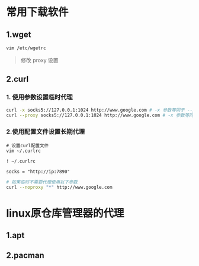 

# 常用下载软件



## 1.wget

```bash
vim /etc/wgetrc
```

>修改 proxy 设置



## 2.curl

### 1. 使用参数设置临时代理

```bash
curl -x socks5://127.0.0.1:1024 http://www.google.com # -x 参数等同于 --proxy
curl --proxy socks5://127.0.0.1:1024 http://www.google.com # -x 参数等同于 --proxy
```



### 2.使用配置文件设置长期代理

```
# 设置curl配置文件
vim ~/.curlrc
```

```vim
! ~/.curlrc

socks = "http://ip:7890"
```

```bash
# 如果临时不需要代理使用以下参数
curl --noproxy "*" http://www.google.com
```



# linux原仓库管理器的代理

## 1.apt





## 2.pacman

